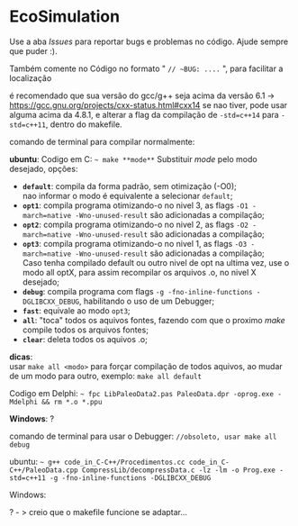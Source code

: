 # EcoSimulation

Use a aba _Issues_ para reportar bugs e problemas no código. Ajude sempre que puder :).

Também comente no Código no formato " `// ~BUG: ....` ", para facilitar a localização

é recomendado que sua versão do gcc/g++ seja acima da versão 6.1  -> https://gcc.gnu.org/projects/cxx-status.html#cxx14
se nao tiver, pode usar alguma acima da 4.8.1, e alterar a flag da compilação de `-std=c++14` para `-std=c++11`, dentro do makefile.


comando de terminal para compilar normalmente:

**ubuntu**:
Codigo em C:
    `~ make **mode**`
Substituir *mode* pelo modo desejado, opções:

- **`default`**: compila da forma padrão, sem otimização (-O0);<br/>
    nao informar o modo é equivalente a selecionar `default`;
- **`opt1`**: compila programa otimizando-o no nivel 3, as flags `-O1 -march=native -Wno-unused-result` são adicionadas a compilação;
- **`opt2`**: compila programa otimizando-o no nivel 2, as flags `-O2 -march=native -Wno-unused-result` são adicionadas a compilação;
- **`opt3`**: compila programa otimizando-o no nivel 1, as flags `-O3 -march=native -Wno-unused-result` são adicionadas a compilação;<br/>
    Caso tenha compilado default ou outro nivel de opt na ultima vez, use o modo all optX, para assim recompilar os arquivos .o, no nivel X desejado;
- **`debug`**: compila programa com flags `-g -fno-inline-functions -DGLIBCXX_DEBUG`, habilitando o uso de um Debugger;
- **`fast`**: equivale ao modo `opt3`;
- **`all`**: "toca" todos os aquivos fontes, fazendo com que o proximo *make* compile todos os arquivos fontes;
- **`clear`**: deleta todos os aquivos .o;<br/>

**dicas**:<br/>usar `make all <modo>` para forçar compilação de todos aquivos, ao mudar de um modo para outro, exemplo: `make all default`



Codigo em Delphi:
    `~ fpc LibPaleoData2.pas PaleoData.dpr -oprog.exe -Mdelphi && rm *.o *.ppu`
    
**Windows**:
?

comando de terminal para usar o Debugger:   `//obsoleto, usar make all debug`

ubuntu:
    `~ g++ code_in_C-C++/Procedimentos.cc code_in_C-C++/PaleoData.cpp CompressLib/decompressData.c -lz -lm -o Prog.exe -std=c++11 -g -fno-inline-functions -DGLIBCXX_DEBUG`

Windows:

? - > creio que o makefile funcione se adaptar...
